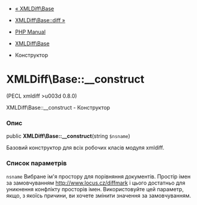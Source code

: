 - [« XMLDiff\Base](class.xmldiff-base.md)
- [XMLDiff\Base::diff »](xmldiff-base.diff.md)

- [PHP Manual](index.md)
- [XMLDiff\Base](class.xmldiff-base.md)
- Конструктор

# XMLDiff\Base::\_\_construct

(PECL xmldiff \>u003d 0.8.0)

XMLDiff\Base::\_\_construct - Конструктор

### Опис

public **XMLDiff\Base::\_\_construct**(string `$nsname`)

Базовий конструктор для всіх робочих класів модуля xmldiff.

### Список параметрів

`nsname`
Вибране ім'я простору для порівняння документів. Простір
імен за замовчуванням http://www.locus.cz/diffmark і цього достатньо для
уникнення конфлікту просторів імен. Використовуйте цей параметр, якщо,
з якоїсь причини, ви хочете змінити значення за замовчуванням.
